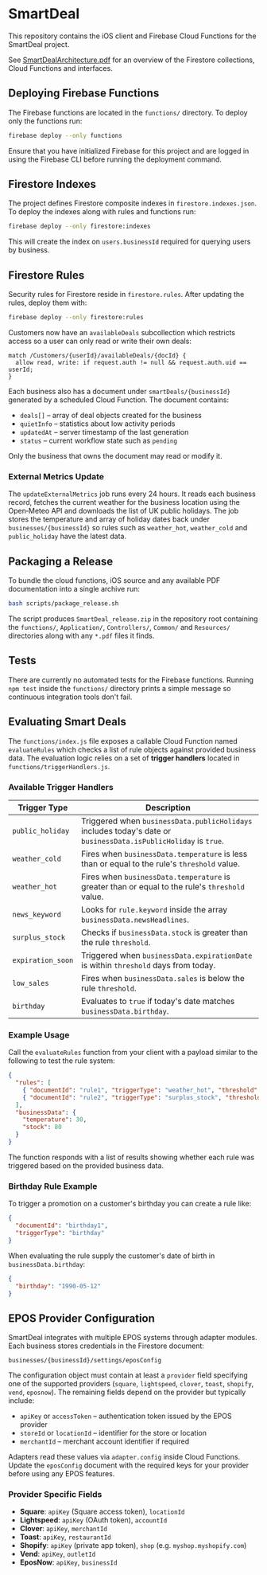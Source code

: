 # SmartDeal

This repository contains the iOS client and Firebase Cloud Functions for the SmartDeal project.

See [SmartDealArchitecture.pdf](SmartDealArchitecture.pdf) for an overview of the Firestore collections, Cloud Functions and interfaces.

## Deploying Firebase Functions

The Firebase functions are located in the `functions/` directory. To deploy only the functions run:

```bash
firebase deploy --only functions
```

Ensure that you have initialized Firebase for this project and are logged in using the Firebase CLI before running the deployment command.

## Firestore Indexes

The project defines Firestore composite indexes in `firestore.indexes.json`. To deploy the indexes along with rules and functions run:

```bash
firebase deploy --only firestore:indexes
```

This will create the index on `users.businessId` required for querying users by business.

## Firestore Rules

Security rules for Firestore reside in `firestore.rules`. After updating the rules, deploy them with:

```bash
firebase deploy --only firestore:rules
```

Customers now have an `availableDeals` subcollection which restricts access so a user can only read or write their own deals:

```
match /Customers/{userId}/availableDeals/{docId} {
  allow read, write: if request.auth != null && request.auth.uid == userId;
}
```

Each business also has a document under `smartDeals/{businessId}` generated by a
scheduled Cloud Function. The document contains:

- `deals[]` – array of deal objects created for the business
- `quietInfo` – statistics about low activity periods
- `updatedAt` – server timestamp of the last generation
- `status` – current workflow state such as `pending`

Only the business that owns the document may read or modify it.

### External Metrics Update

The `updateExternalMetrics` job runs every 24 hours. It reads each business
record, fetches the current weather for the business location using the
Open‑Meteo API and downloads the list of UK public holidays. The job stores the
temperature and array of holiday dates back under `businesses/{businessId}` so
rules such as `weather_hot`, `weather_cold` and `public_holiday` have the
latest data.

## Packaging a Release

To bundle the cloud functions, iOS source and any available PDF documentation into a single archive run:

```bash
bash scripts/package_release.sh
```

The script produces `SmartDeal_release.zip` in the repository root containing the `functions/`, `Application/`, `Controllers/`, `Common/` and `Resources/` directories along with any `*.pdf` files it finds.

## Tests

There are currently no automated tests for the Firebase functions. Running `npm test` inside the `functions/` directory prints a simple message so continuous integration tools don't fail.

## Evaluating Smart Deals

The `functions/index.js` file exposes a callable Cloud Function named
`evaluateRules` which checks a list of rule objects against provided business
data. The evaluation logic relies on a set of **trigger handlers** located in
`functions/triggerHandlers.js`.

### Available Trigger Handlers

| Trigger Type      | Description                                                                                                              |
| ----------------- | ------------------------------------------------------------------------------------------------------------------------ |
| `public_holiday`  | Triggered when `businessData.publicHolidays` includes today's date or `businessData.isPublicHoliday` is `true`.           |
| `weather_cold`    | Fires when `businessData.temperature` is less than or equal to the rule's `threshold` value.                              |
| `weather_hot`     | Fires when `businessData.temperature` is greater than or equal to the rule's `threshold` value.                           |
| `news_keyword`    | Looks for `rule.keyword` inside the array `businessData.newsHeadlines`.                                                   |
| `surplus_stock`   | Checks if `businessData.stock` is greater than the rule `threshold`.                                                      |
| `expiration_soon` | Triggered when `businessData.expirationDate` is within `threshold` days from today.                                       |
| `low_sales`       | Fires when `businessData.sales` is below the rule `threshold`.                                                            |
| `birthday`        | Evaluates to `true` if today's date matches `businessData.birthday`.                                                      |

### Example Usage

Call the `evaluateRules` function from your client with a payload similar to the
following to test the rule system:

```json
{
  "rules": [
    { "documentId": "rule1", "triggerType": "weather_hot", "threshold": 25 },
    { "documentId": "rule2", "triggerType": "surplus_stock", "threshold": 50 }
  ],
  "businessData": {
    "temperature": 30,
    "stock": 80
  }
}
```

The function responds with a list of results showing whether each rule was
triggered based on the provided business data.
### Birthday Rule Example

To trigger a promotion on a customer's birthday you can create a rule like:

```json
{
  "documentId": "birthday1",
  "triggerType": "birthday"
}
```

When evaluating the rule supply the customer's date of birth in `businessData.birthday`:

```json
{
  "birthday": "1990-05-12"
}
```


## EPOS Provider Configuration

SmartDeal integrates with multiple EPOS systems through adapter modules. Each
business stores credentials in the Firestore document:

```
businesses/{businessId}/settings/eposConfig
```

The configuration object must contain at least a `provider` field specifying one
of the supported providers (`square`, `lightspeed`, `clover`, `toast`,
`shopify`, `vend`, `eposnow`). The remaining fields depend on the provider but
typically include:

- `apiKey` or `accessToken` – authentication token issued by the EPOS provider
- `storeId` or `locationId` – identifier for the store or location
- `merchantId` – merchant account identifier if required

Adapters read these values via `adapter.config` inside Cloud Functions. Update
the `eposConfig` document with the required keys for your provider before using
any EPOS features.

### Provider Specific Fields

- **Square**: `apiKey` (Square access token), `locationId`
- **Lightspeed**: `apiKey` (OAuth token), `accountId`
- **Clover**: `apiKey`, `merchantId`
- **Toast**: `apiKey`, `restaurantId`
- **Shopify**: `apiKey` (private app token), `shop` (e.g. `myshop.myshopify.com`)
- **Vend**: `apiKey`, `outletId`
- **EposNow**: `apiKey`, `businessId`
